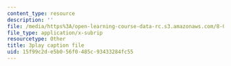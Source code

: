 ```yaml
---
content_type: resource
description: ''
file: /media/https%3A/open-learning-course-data-rc.s3.amazonaws.com/8-01sc-classical-mechanics-fall-2016/15f99c2de5b056f0485c93433284fc55_pW6tqp1zRrg.srt
file_type: application/x-subrip
resourcetype: Other
title: 3play caption file
uid: 15f99c2d-e5b0-56f0-485c-93433284fc55
---
```

